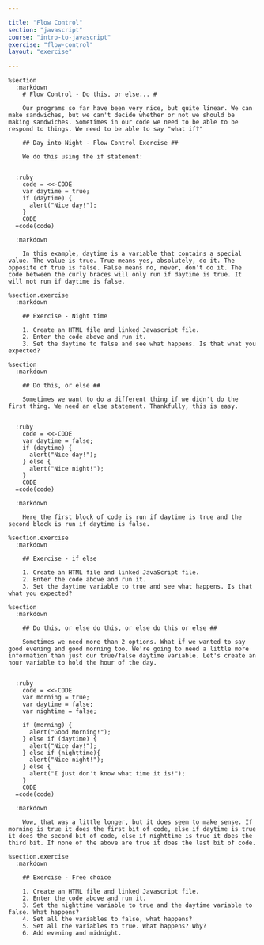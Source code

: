 ```yaml
---

title: "Flow Control"
section: "javascript"
course: "intro-to-javascript"
exercise: "flow-control"
layout: "exercise"

---
```


    %section
      :markdown
        # Flow Control - Do this, or else... #

        Our programs so far have been very nice, but quite linear. We can make sandwiches, but we can't decide whether or not we should be making sandwiches. Sometimes in our code we need to be able to be respond to things. We need to be able to say "what if?"

        ## Day into Night - Flow Control Exercise ##

        We do this using the if statement:


      :ruby
        code = <<-CODE
        var daytime = true;
        if (daytime) {
          alert("Nice day!");
        }
        CODE
      =code(code)

      :markdown

        In this example, daytime is a variable that contains a special value. The value is true. True means yes, absolutely, do it. The opposite of true is false. False means no, never, don't do it. The code between the curly braces will only run if daytime is true. It will not run if daytime is false.

    %section.exercise
      :markdown

        ## Exercise - Night time

        1. Create an HTML file and linked Javascript file.
        2. Enter the code above and run it.
        3. Set the daytime to false and see what happens. Is that what you expected?

    %section
      :markdown

        ## Do this, or else ##

        Sometimes we want to do a different thing if we didn't do the first thing. We need an else statement. Thankfully, this is easy.


      :ruby
        code = <<-CODE
        var daytime = false;
        if (daytime) {
          alert("Nice day!");
        } else {
          alert("Nice night!");
        }
        CODE
      =code(code)

      :markdown

        Here the first block of code is run if daytime is true and the second block is run if daytime is false.

    %section.exercise
      :markdown

        ## Exercise - if else

        1. Create an HTML file and linked JavaScript file.
        2. Enter the code above and run it.
        3. Set the daytime variable to true and see what happens. Is that what you expected?

    %section
      :markdown

        ## Do this, or else do this, or else do this or else ##

        Sometimes we need more than 2 options. What if we wanted to say good evening and good morning too. We're going to need a little more information than just our true/false daytime variable. Let's create an hour variable to hold the hour of the day.


      :ruby
        code = <<-CODE
        var morning = true;
        var daytime = false;
        var nightime = false;

        if (morning) {
          alert("Good Morning!");
        } else if (daytime) {
          alert("Nice day!");
        } else if (nighttime){
          alert("Nice night!");
        } else {
          alert("I just don't know what time it is!");
        }
        CODE
      =code(code)

      :markdown

        Wow, that was a little longer, but it does seem to make sense. If morning is true it does the first bit of code, else if daytime is true it does the second bit of code, else if nighttime is true it does the third bit. If none of the above are true it does the last bit of code.

    %section.exercise
      :markdown

        ## Exercise - Free choice

        1. Create an HTML file and linked Javascript file.
        2. Enter the code above and run it.
        3. Set the nighttime variable to true and the daytime variable to false. What happens?
        4. Set all the variables to false, what happens?
        5. Set all the variables to true. What happens? Why?
        6. Add evening and midnight.
